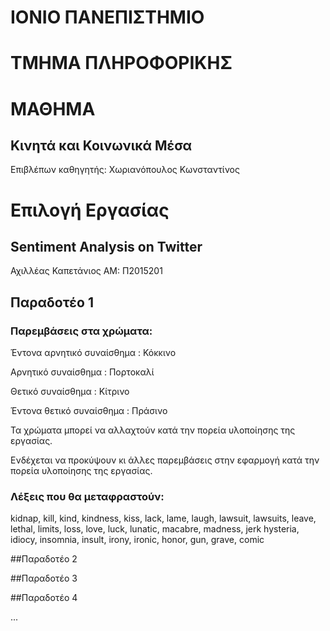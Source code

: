 # ΙΟΝΙΟ ΠΑΝΕΠΙΣΤΗΜΙΟ 


# ΤΜΗΜΑ ΠΛΗΡΟΦΟΡΙΚΗΣ 


# ΜΑΘΗΜΑ
## Κινητά και Κοινωνικά Μέσα
 
Επιβλέπων καθηγητής: Χωριανόπουλος Κωνσταντίνος 


# Επιλογή Εργασίας
## Sentiment Analysis on Twitter

Αχιλλέας Καπετάνιος
ΑΜ: Π2015201

## Παραδοτέο 1
### Παρεμβάσεις στα χρώματα:
Έντονα αρνητικό συναίσθημα : Κόκκινο

Αρνητικό συναίσθημα : Πορτοκαλί

Θετικό συναίσθημα : Κίτρινο

Έντονα θετικό συναίσθημα : Πράσινο

Τα χρώματα μπορεί να αλλαχτούν κατά την πορεία υλοποίησης της εργασίας.

Ενδέχεται να προκύψουν κι άλλες παρεμβάσεις στην εφαρμογή κατά την πορεία υλοποίησης της εργασίας.

### Λέξεις που θα μεταφραστούν: 
kidnap, kill, kind, kindness, kiss, lack, lame, laugh, lawsuit, lawsuits, 
leave, lethal, limits, loss, love, luck, lunatic, macabre, madness, jerk
hysteria, idiocy, insomnia, insult, irony, ironic, honor, gun, grave, comic


##Παραδοτέο 2


##Παραδοτέο 3


##Παραδοτέο 4

...


